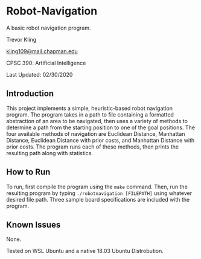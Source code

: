 # Robot-Navigation

A basic robot navigation program.

Trevor Kling

kling109@mail.chapman.edu

CPSC 390: Artificial Intelligence

Last Updated: 02/30/2020

## Introduction

This project implements a simple, heuristic-based robot navigation program.  The program takes in a path to file containing a formatted abstraction of an area to be navigated, then uses a variety of methods to determine a path from the starting position to one of the goal positions.  The four available methods of navigation are Euclidean Distance, Manhattan Distance, Euclidean Distance with prior costs, and Manhattan Distance with prior costs.  The program runs each of these methods, then prints the resulting path along with statistics.

## How to Run

To run, first compile the program using the `make` command.  Then, run the resulting program by typing `./robotnavigation [FILEPATH]` using whatever  desired file path.  Three sample board specifications are included with the program.

## Known Issues

None.

Tested on WSL Ubuntu and a native 18.03 Ubuntu Distrobution.

